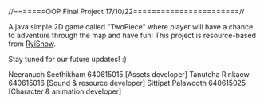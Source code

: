 //=======OOP Final Project 17/10/22=======================//

A java simple 2D game called "TwoPiece" where player will have a chance to adventure through the map and have fun! This project is resource-based from
 [RyiSnow](https://www.youtube.com/c/RyiSnow).
 
Stay tuned for our future updates! :)

Neeranuch Seethikham 640615015 [Assets developer]
Tanutcha Rinkaew 640615016 [Sound &  resource developer]
Sittipat Palawooth 640615025 [Character & animation developer]
